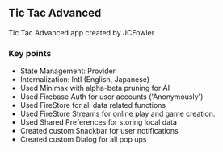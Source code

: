## Tic Tac Advanced ##
Tic Tac Advanced app created by JCFowler

### Key points ###
- State Management: Provider
- Internalization: Intl (English, Japanese)
- Used Minimax with alpha-beta pruning for AI
- Used Firebase Auth for user accounts ('Anonymously')
- Used FireStore for all data related functions
- Used FireStore Streams for online play and game creation.
- Used Shared Preferences for storing local data
- Created custom Snackbar for user notifications
- Created custom Dialog for all pop ups

